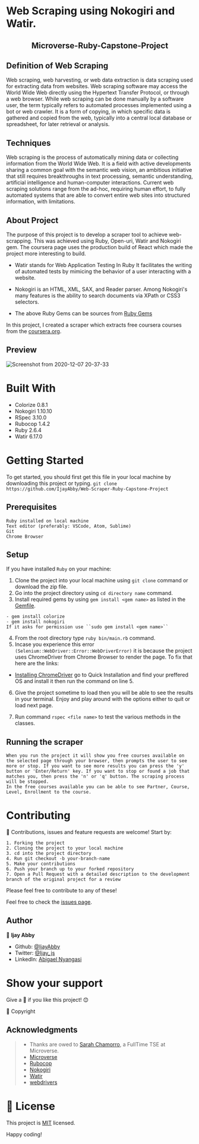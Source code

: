 
# Web Scraping using Nokogiri and Watir.

<h2 align="center">Microverse-Ruby-Capstone-Project</h2>

## Definition of Web Scraping

Web scraping, web harvesting, or web data extraction is data scraping used for extracting data from websites. Web scraping software may access the World Wide Web directly using the Hypertext Transfer Protocol, or through a web browser. While web scraping can be done manually by a software user, the term typically refers to automated processes implemented using a bot or web crawler. It is a form of copying, in which specific data is gathered and copied from the web, typically into a central local database or spreadsheet, for later retrieval or analysis.

## Techniques

Web scraping is the process of automatically mining data or collecting information from the World Wide Web. It is a field with active developments sharing a common goal with the semantic web vision, an ambitious initiative that still requires breakthroughs in text processing, semantic understanding, artificial intelligence and human-computer interactions. Current web scraping solutions range from the ad-hoc, requiring human effort, to fully automated systems that are able to convert entire web sites into structured information, with limitations.

## About Project

The purpose of this project is to develop a scraper tool to achieve web-scrapping. This was achieved using Ruby, Open-uri, Watir and Nokogiri gem. The coursera page uses the production build of React which made the project more interesting to build.

- Watir stands for Web Application Testing In Ruby It facilitates the writing of automated tests by  mimicing the behavior of a user interacting with a website.

- Nokogiri is an HTML, XML, SAX, and Reader parser. Among Nokogiri's many features is the ability to search documents via XPath or CSS3 selectors.

- The above Ruby Gems can be sources from [Ruby Gems](https://rubygems.org/)

In this project, I created a scraper which extracts free coursera courses from the [coursera.org](https://www.coursera.org/courses?query=free).

## Preview

![Screenshot from 2020-12-07 20-37-33](https://user-images.githubusercontent.com/43843720/101391176-051e6680-38d5-11eb-94ac-e110fa737c02.png)

# Built With

 - Colorize 0.8.1
 - Nokogiri 1.10.10
 - RSpec 3.10.0
 - Rubocop 1.4.2
 - Ruby 2.6.4
 - Watir 6.17.0


 # Getting Started

To get started, you should first get this file in your local machine by downloading this project or typing.
`
git clone https://github.com/IjayAbby/Web-Scraper-Ruby-Capstone-Project
`

## Prerequisites

    Ruby installed on local machine
    Text editor (preferably: VSCode, Atom, Sublime)
    Git
    Chrome Browser

## Setup

   If you have installed `Ruby` on your machine:

   1. Clone the project into your local machine using `git clone` command or download the zip file.
   2. Go into the project directory using `cd directory name` command.
   3. Install required gems by using  `gem install <gem name>` as listed in the [Gemfile](https://github.com/IjayAbby/Web-Scraper-Ruby-Capstone-Project/blob/feature_prerequisites/Gemfile).
   
    - gem install colorize
    - gem install nokogiri
    If it asks for permission use ``sudo gem install <gem name>``
   4. From the root directory type `ruby bin/main.rb` command.
   5. Incase you experience this error ``(Selenium::WebDriver::Error::WebDriverError)`` it is because the project uses ChromeDriver from Chrome Browser to render the page. To fix that here are the links:

   - [Installing ChromeDriver](https://github.com/SeleniumHQ/selenium/wiki/ChromeDriver) go to Quick Installation and find your preffered OS and install it then run the command on line 5.

   6. Give the project sometime to load then you will be able to see the results in your terminal. Enjoy and play around with the options either to quit or load next page.

   7. Run command `rspec <file name>`  to test the various methods in the classes.

## Running the scraper

    When you run the project it will show you free courses available on the selected page through your browser, then prompts the user to see more or stop. If you want to see more results you can press the 'y' button or 'Enter/Return' key. If you want to stop or found a job that matches you, then press the 'n' or 'q' button. The scraping process will be stopped.
    In the free courses available you can be able to see Partner, Course, Level, Enrollment to the course.

# Contributing

:handshake: Contributions, issues and feature requests are welcome!
Start by:

    1. Forking the project
    2. Cloning the project to your local machine
    3. cd into the project directory
    4. Run git checkout -b your-branch-name
    5. Make your contributions
    6. Push your branch up to your forked repository
    7. Open a Pull Request with a detailed description to the development branch of the original project for a review

Please feel free to contribute to any of these!

Feel free to check the [issues page](https://github.com/IjayAbby/Web-Scraper-Ruby-Capstone-Project/issues).

## Author

👤 **Ijay Abby**

- Github: [@IjayAbby](https://github.com/IjayAbby)
- Twitter: [@Ijay_js](https://twitter.com/Ijay_js)
- LinkedIn: [Abigael Nyangasi](https://www.linkedin.com/in/ijayabby4/)

# Show your support

Give a :star2: if you like this project! :blush:

📝 Copyright

## Acknowledgments

> - Thanks are owed to [Sarah Chamorro](https://www.linkedin.com/in/uryelah/), a FullTime TSE at Microverse.
> - [Microverse](https://www.microverse.org/)
> - [Rubocop](https://docs.rubocop.org/en/stable/)
> - [Nokogiri](https://nokogiri.org/)
> - [Watir](http://watir.com/)
> - [webdrivers](https://github.com/titusfortner/webdrivers)

# 📝 License

This project is [MIT](https://github.com/IjayAbby/Web-Scraper-Ruby-Capstone-Project/blob/development/LICENSE) licensed.

Happy coding!
